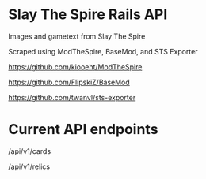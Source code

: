 # Slay The Spire Rails API

Images and gametext from Slay The Spire

Scraped using ModTheSpire, BaseMod, and STS Exporter

https://github.com/kiooeht/ModTheSpire

https://github.com/FlipskiZ/BaseMod

https://github.com/twanvl/sts-exporter

# Current API endpoints

/api/v1/cards

/api/v1/relics
